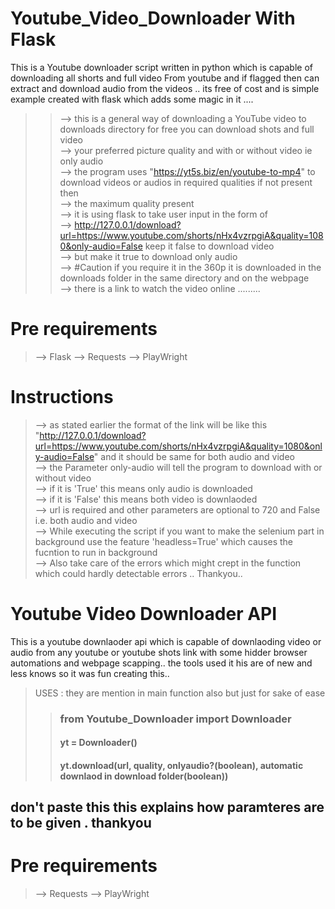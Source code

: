 # Youtube_Video_Downloader With Flask

This is a Youtube downloader script written in python which is capable of downloading all shorts and full video From youtube and if flagged then can extract and download audio from the videos .. its free of cost and is simple example created with flask which adds some magic in it ....

>>--> this is a general way of downloading a YouTube video to downloads directory for free you can download shots and full video <br>
>>--> your preferred picture quality and with or without video ie only audio <br>
>>--> the program uses "https://yt5s.biz/en/youtube-to-mp4" to download videos or audios in required qualities if not present then <br>
>>--> the maximum quality present <br>
>>--> it is using flask to take user input in the form of <br>
>>--> http://127.0.0.1/download?url=https://www.youtube.com/shorts/nHx4vzrpgiA&quality=1080&only-audio=False keep it false to download video <br>
>>--> but make it true to download only audio <br>
>>--> #Caution if you require it in the 360p it is downloaded in the downloads folder in the same directory and on the webpage <br>
>>--> there is a link to watch the video online ......... <br>

# Pre requirements 
>--> Flask
>--> Requests
>--> PlayWright

# Instructions
>--> as stated earlier the format of the link will be like this "http://127.0.0.1/download?url=https://www.youtube.com/shorts/nHx4vzrpgiA&quality=1080&only-audio=False" and it should be same for both audio and video <br>
>--> the Parameter only-audio will tell the program to download with or without video <br>
>--> if it is 'True' this means only audio is downloaded <br>
>--> if it is 'False' this means both video is downlaoded <br>
>--> url is required and other parameters are optional to 720 and False i.e. both audio and video <br>
>--> While executing the script if you want to make the selenium part in background use the feature 'headless=True' which causes the fucntion to run in background <br>
>--> Also take care of the errors which might crept in the function which could hardly detectable errors .. Thankyou.. <br>

# Youtube Video Downloader API
This is a youtube downlaoder api which is capable of downlaoding video or audio from any youtube or youtube shots link with some hidder browser automations and webpage scapping.. the tools used it his are of new and less knows so it was fun creating this..

>USES : they are mention in main function also but just for sake of ease
>> ### from Youtube_Downloader import Downloader
>> #### yt = Downloader()
>> #### yt.download(url, quality, onlyaudio?(boolean), automatic downlaod in download folder(boolean))

## don't paste this this explains how paramteres are to be given . thankyou

# Pre requirements 
>--> Requests
>--> PlayWright
